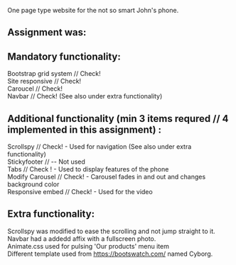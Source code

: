One page type website for the not so smart John's phone.

## Assignment was:

## Mandatory functionality:
Bootstrap grid system // Check!<br/>
Site responsive // Check!<br/>
Caroucel // Check!<br/>
Navbar // Check! (See also under extra functionality)

## Additional functionality (min 3 items requred // 4 implemented in this assignment) :

Scrollspy // Check! - Used for navigation (See also under extra functionality)<br/>
Stickyfooter // -- Not used<br/>
Tabs // Check !  - Used to display features of the phone<br/>
Modify Carousel // Check! - Carousel fades in and out and changes background color<br/>
Responsive embed // Check! - Used for the video

## Extra functionality:

Scrollspy was modified to ease the scrolling and not jump straight to it.<br/>
Navbar had a addedd affix with a fullscreen photo. <br/>
Animate.css used for pulsing 'Our products' menu item<br/>
Different template used from https://bootswatch.com/ named Cyborg.


